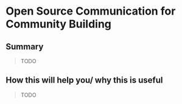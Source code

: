 # Open Source Communication for Community Building

## Summary

> TODO

## How this will help you/ why this is useful

> TODO
